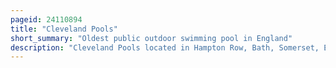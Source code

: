 ```yaml
---
pageid: 24110894
title: "Cleveland Pools"
short_summary: "Oldest public outdoor swimming pool in England"
description: "Cleveland Pools located in Hampton Row, Bath, Somerset, England is a semi-circular Lido built to designs by John Pinch the Elder in 1815. It is believed to be the oldest public Outdoor swimming Pool in the Uk. It is a Grade II* listed building."
---
```

